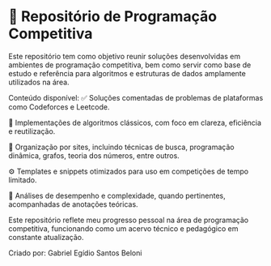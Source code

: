 # 🧠 Repositório de Programação Competitiva
Este repositório tem como objetivo reunir soluções desenvolvidas em ambientes de programação competitiva, bem como servir como base de estudo e referência para algoritmos e estruturas de dados amplamente utilizados na área.

Conteúdo disponível:
✅ Soluções comentadas de problemas de plataformas como Codeforces e Leetcode.

🧩 Implementações de algoritmos clássicos, com foco em clareza, eficiência e reutilização.

📂 Organização por sites, incluindo técnicas de busca, programação dinâmica, grafos, teoria dos números, entre outros.

⚙️ Templates e snippets otimizados para uso em competições de tempo limitado.

📝 Análises de desempenho e complexidade, quando pertinentes, acompanhadas de anotações teóricas.

Este repositório reflete meu progresso pessoal na área de programação competitiva, funcionando como um acervo técnico e pedagógico em constante atualização.

Criado por: Gabriel Egídio Santos Beloni 


